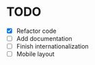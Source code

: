 # TODO

- [x] Refactor code
- [ ] Add documentation
- [ ] Finish internationalization
- [ ] Mobile layout